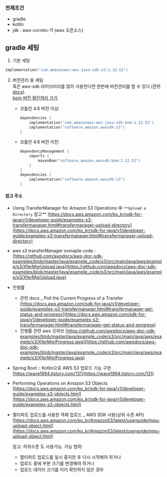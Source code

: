 ### 전제조건
- gradle
- kotlin
- jdk : aws-correto-11 (aws 오픈소스) 


## gradle 세팅

1. 기본 세팅  
```kotlin
implementation("com.amazonaws:aws-java-sdk-s3:1.12.52")
```


2. 버전관리 용 세팅  
혹은 aws-sdk 라이브러리를 많이 사용한다면 한번에 버전관리를 할 수 있다
(관련 [docs](https://docs.aws.amazon.com/ko_kr/sdk-for-java/v1/developer-guide/setup-project-gradle.html)).  
[bom 버전 확인하러 가기](https://mvnrepository.com/artifact/com.amazonaws/aws-java-sdk-bom)  
    - 코틀린 4.6 버전 이상:
        ```kotlin
        dependencies {
            implementation("com.amazonaws:aws-java-sdk-bom:1.12.52")
            implementation("software.amazon.awssdk:s3")
        }
        ```
    
    - 코틀린 4.6 버전 이전:
        ```kotlin
        dependencyManagement {
            imports {
                mavenBom("software.amazon.awssdk:bom:1.12.52")
            }
        }
        dependencies {
            implementation("software.amazon.awssdk:s3")
        }
        ```










#### 참고 주소 

- Using TransferManager for Amazon S3 Operations 中 `**Upload a Directory` 참고**
[https://docs.aws.amazon.com/ko_kr/sdk-for-java/v1/developer-guide/examples-s3-transfermanager.html#transfermanager-upload-directory](https://docs.aws.amazon.com/ko_kr/sdk-for-java/v1/developer-guide/examples-s3-transfermanager.html#transfermanager-upload-directory)

- aws s3 transferManager exmaple code : 
[https://github.com/awsdocs/aws-doc-sdk-examples/blob/master/java/example_code/s3/src/main/java/aws/example/s3/XferMgrUpload.java](https://github.com/awsdocs/aws-doc-sdk-examples/blob/master/java/example_code/s3/src/main/java/aws/example/s3/XferMgrUpload.java)

- 진행률
    - 관련 docs _ Poll the Current Progress of a Transfer
    [https://docs.aws.amazon.com/sdk-for-java/v1/developer-guide/examples-s3-transfermanager.html#transfermanager-get-status-and-progress](https://docs.aws.amazon.com/sdk-for-java/v1/developer-guide/examples-s3-transfermanager.html#transfermanager-get-status-and-progress)
    - 진행률 관련 aws 깃허브 
    [https://github.com/awsdocs/aws-doc-sdk-examples/blob/master/java/example_code/s3/src/main/java/aws/example/s3/XferMgrProgress.java](https://github.com/awsdocs/aws-doc-sdk-examples/blob/master/java/example_code/s3/src/main/java/aws/example/s3/XferMgrProgress.java)
- Spring Boot :: Kotlin으로 AWS S3 업로드 기능 구현
[https://wave1994.tistory.com/131](https://wave1994.tistory.com/131)
- Performing Operations on Amazon S3 Objects
[https://docs.aws.amazon.com/ko_kr/sdk-for-java/v1/developer-guide/examples-s3-objects.html](https://docs.aws.amazon.com/ko_kr/sdk-for-java/v1/developer-guide/examples-s3-objects.html)
- 멀티파트 업로드를 사용한 객체 업로드 _ AWS SDK 사용(상위 수준 API)
[https://docs.aws.amazon.com/ko_kr/AmazonS3/latest/userguide/mpu-upload-object.html](https://docs.aws.amazon.com/ko_kr/AmazonS3/latest/userguide/mpu-upload-object.html)

    참고: 하위수준 도 사용가능. 가능 범위:

    - 멀티파트 업로드를 일시 중지한 후 다시 시작해야 하거나
    - 업로드 중에 부분 크기를 변경해야 하거나
    - 업로드 데이터 크기를 미리 확인하지 않은 경우


